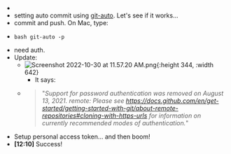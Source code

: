 -
- setting auto commit using [git-auto](https://github.com/logseq/git-auto). Let's see if it works...
- commit and push. On Mac, type:
- ``` git
  bash git-auto -p
  ```
- need auth.
- Update:
	- ![Screenshot 2022-10-30 at 11.57.20 AM.png](../assets/Screenshot_2022-10-30_at_11.57.20_AM_1667102452157_0.png){:height 344, :width 642}
		- It says:
	- > "*Support for password authentication was removed on August 13, 2021.
	  remote: Please see https://docs.github.com/en/get-started/getting-started-with-git/about-remote-repositories#cloning-with-https-urls for information on currently recommended modes of authentication.*"
- Setup personal access token... and then boom!
- **[12:10]** Success!